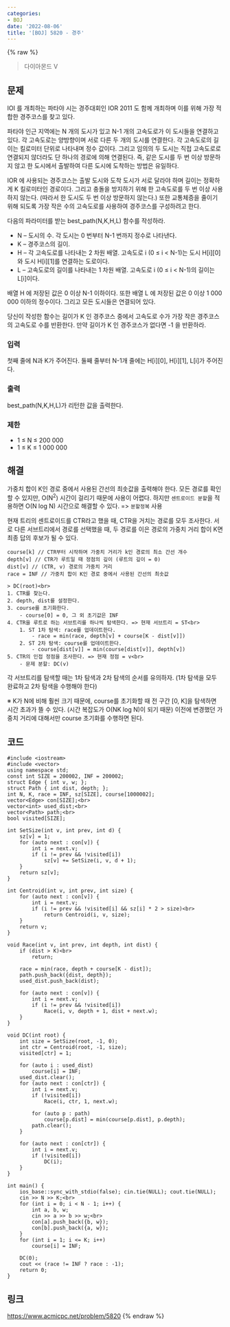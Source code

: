 ```yaml
---
categories:
- BOJ
date: '2022-08-06'
title: '[BOJ] 5820 - 경주'
---
```


{% raw %}
> 다이아몬드 V<br>

## 문제
IOI 를 개최하는 파타야 시는 경주대회인 IOR 2011 도 함께 개최하며 이를 위해 가장 적합한 경주코스를 찾고 있다.

파타야 인근 지역에는 N 개의 도시가 있고 N-1 개의 고속도로가 이 도시들을 연결하고 있다. 각 고속도로는 양방향이며 서로 다른 두 개의 도시를 연결한다. 각 고속도로의 길이는 킬로미터 단위로 나타내며 정수 값이다. 그리고 임의의 두 도시는 직접 고속도로로 연결되지 않더라도 단 하나의 경로에 의해 연결된다. 즉, 같은 도시를 두 번 이상 방문하지 않고 한 도시에서 출발하여 다른 도시에 도착하는 방법은 유일하다.

IOR 에 사용되는 경주코스는 출발 도시와 도착 도시가 서로 달라야 하며 길이는 정확하게 K 킬로미터인 경로이다. 그리고 충돌을 방지하기 위해 한 고속도로를 두 번 이상 사용하지 않는다. (따라서 한 도시도 두 번 이상 방문하지 않는다.) 또한 교통체증을 줄이기 위해 되도록 가장 작은 수의 고속도로를 사용하여 경주코스를 구성하려고 한다.

다음의 파라미터를 받는 best_path(N,K,H,L) 함수를 작성하라.

-   N – 도시의 수. 각 도시는 0 번부터 N-1 번까지 정수로 나타낸다.
-   K – 경주코스의 길이.
-   H – 각 고속도로를 나타내는 2 차원 배열. 고속도로 i (0 ≤ i < N-1)는 도시 H[i][0]와 도시 H[i][1]를 연결하는 도로이다.
-   L – 고속도로의 길이를 나타내는 1 차원 배열. 고속도로 i (0 ≤ i < N-1)의 길이는 L[i]이다.

배열 H 에 저장된 값은 0 이상 N-1 이하이다. 또한 배열 L 에 저장된 값은 0 이상 1 000 000 이하의 정수이다. 그리고 모든 도시들은 연결되어 있다.

당신이 작성한 함수는 길이가 K 인 경주코스 중에서 고속도로 수가 가장 작은 경주코스의 고속도로 수를 반환한다. 만약 길이가 K 인 경주코스가 없다면 -1 을 반환하라.

### 입력
첫째 줄에 N과 K가 주어진다. 둘째 줄부터 N-1개 줄에는 H[i][0], H[i][1], L[i]가 주어진다.

### 출력
best_path(N,K,H,L)가 리턴한 값을 출력한다.

### 제한
-   1 ≤ N ≤ 200 000
-   1 ≤ K ≤ 1 000 000

## 해결
가중치 합이 K인 경로 중에서 사용된 간선의 최솟값을 출력해야 한다. 모든 경로를 확인할 수 있지만, O(N<sup>2</sup>) 시간이 걸리기 때문에 사용이 어렵다. 하지만 `센트로이드 분할`을 적용하면 O(N log N) 시간으로 해결할 수 있다. =>  `분할정복` 사용<br>

현재 트리의 센트로이드를 CTR라고 했을 때, CTR을 거치는 경로를 모두 조사한다. 서로 다른 서브트리에서 경로를 선택했을 때, 두 경로를 이은 경로의 가중치 거리 합이 K면 최종 답의 후보가 될 수 있다.
```
course[k] // CTR부터 시작하며 가중치 거리가 k인 경로의 최소 간선 개수
depth[v] // CTR가 루트일 때 정점의 깊이 (루트의 깊이 = 0)
dist[v] // (CTR, v) 경로의 가중치 거리
race = INF // 가중치 합이 K인 경로 중에서 사용된 간선의 최솟값

> DC(root)<br>
1. CTR를 찾는다.
2. depth, dist를 설정한다.
3. course를 초기화한다.
	- course[0] = 0, 그 외 초기값은 INF
4. CTR을 루트로 하는 서브트리를 하나씩 탐색한다. => 현재 서브트리 = ST<br>
	1. ST 1차 탐색: race를 업데이트한다.
		- race = min(race, depth[v] + course[K - dist[v]])
	2. ST 2차 탐색: course를 업데이트한다.
		- course[dist[v]] = min(course[dist[v]], depth[v])
5. CTR의 인접 정점을 조사한다. => 현재 정점 = v<br>
	- 문제 분할: DC(v)
```
각 서브트리를 탐색할 때는 1차 탐색과 2차 탐색의 순서를 유의하자. (1차 탐색을 모두 완료하고 2차 탐색을 수행해야 한다)

※ K가 N에 비해 훨씬 크기 때문에, course를 초기화할 때 전 구간 [0, K]을 탐색하면 시간 초과가 뜰 수 있다. (시간 복잡도가 O(NK log N)이 되기 때문) 이전에 변경했던 가중치 거리에 대해서만 course 초기화를 수행하면 된다.

## 코드
```
#include <iostream>
#include <vector>
using namespace std;
const int SIZE = 200002, INF = 200002;
struct Edge { int v, w; };
struct Path { int dist, depth; };
int N, K, race = INF, sz[SIZE], course[1000002];
vector<Edge> con[SIZE];<br>
vector<int> used_dist;<br>
vector<Path> path;<br>
bool visited[SIZE];

int SetSize(int v, int prev, int d) {
	sz[v] = 1;
	for (auto next : con[v]) {
		int i = next.v;
		if (i != prev && !visited[i])
			sz[v] += SetSize(i, v, d + 1);
	}
	return sz[v];
}

int Centroid(int v, int prev, int size) {
	for (auto next : con[v]) {
		int i = next.v;
		if (i != prev && !visited[i] && sz[i] * 2 > size)<br>
			return Centroid(i, v, size);
	}	
	return v;
}

void Race(int v, int prev, int depth, int dist) {
	if (dist > K)<br>
		return;

	race = min(race, depth + course[K - dist]);
	path.push_back({dist, depth});
	used_dist.push_back(dist);
	
	for (auto next : con[v]) {
		int i = next.v;
		if (i != prev && !visited[i])
			Race(i, v, depth + 1, dist + next.w);
	}
}

void DC(int root) {
	int size = SetSize(root, -1, 0);
	int ctr = Centroid(root, -1, size);
	visited[ctr] = 1;

	for (auto i : used_dist)
		course[i] = INF;
	used_dist.clear();
	for (auto next : con[ctr]) {
		int i = next.v;
		if (!visited[i])
			Race(i, ctr, 1, next.w);

		for (auto p : path)
			course[p.dist] = min(course[p.dist], p.depth);
		path.clear();
	}

	for (auto next : con[ctr]) {
		int i = next.v;
		if (!visited[i])
			DC(i);
	}
}

int main() {
	ios_base::sync_with_stdio(false); cin.tie(NULL); cout.tie(NULL);
	cin >> N >> K;<br>
	for (int i = 0; i < N - 1; i++) {
		int a, b, w;
		cin >> a >> b >> w;<br>
		con[a].push_back({b, w});
		con[b].push_back({a, w});
	}
	for (int i = 1; i <= K; i++)
		course[i] = INF;

	DC(0);
	cout << (race != INF ? race : -1);
	return 0;
}
```

## 링크
https://www.acmicpc.net/problem/5820
{% endraw %}